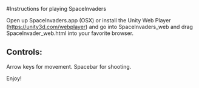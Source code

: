 #Instructions for playing SpaceInvaders

Open up SpaceInvaders.app (OSX) or install the Unity Web Player (https://unity3d.com/webplayer) and go into SpaceInvaders_web and drag SpaceInvader_web.html into your favorite browser.

## Controls: 
Arrow keys for movement.
Spacebar for shooting.

Enjoy!